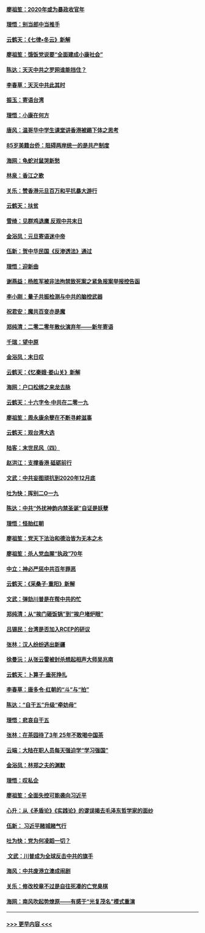 #### [廖祖笙：2020年或为暴政收官年](../pages/nsc993/n11768216.md?t=01050711) 
#### [理悟：别当郎中当推手](../pages/nsc993/n11768243.md?t=01050711) 
#### [云鹤天：《七律▪冬云》新解](../pages/nsc993/n11768204.md?t=01050711) 
#### [廖祖笙：饿饭党说要“全面建成小康社会”](../pages/nsc993/n11767482.md?t=01050711) 
#### [陈达：天灭中共之罗网谁能挡住？](../pages/nsc993/n11767465.md?t=01050711) 
#### [李春草：天灭中共此其时](../pages/nsc993/n11767452.md?t=01050711) 
#### [振玉：寄语台湾](../pages/nsc993/n11767432.md?t=01050711) 
#### [理悟：小康在何方](../pages/nsc993/n11767394.md?t=01050711) 
#### [唐风：温哥华中学生课堂讲香港被踢下体之思考](../pages/nsc993/n11766848.md?t=01050711) 
#### [85岁美籍台侨：阻碍两岸统一的是共产制度](../pages/nsc993/n11765043.md?t=01050711) 
#### [海网：龟蛇对鼠哭新愁](../pages/nsc993/n11764895.md?t=01050711) 
#### [林泉：香江之歌](../pages/nsc993/n11764415.md?t=01050711) 
#### [关乐：赞香港元旦百万和平抗暴大游行](../pages/nsc993/n11764382.md?t=01050711) 
#### [云鹤天：扶贫](../pages/nsc993/n11764245.md?t=01050711) 
#### [雪绮：见群鸡退鹰  反观中共末日](../pages/nsc993/n11762112.md?t=01050711) 
#### [金浴凤：元旦寄语迷中帝](../pages/nsc993/n11761788.md?t=01050711) 
#### [伍新：贺中华民国《反渗透法》通过](../pages/nsc993/n11761994.md?t=01050711) 
#### [理悟：迎新曲](../pages/nsc993/n11761152.md?t=01050711) 
#### [谢燕益：杨胜军被非法拘禁致死案之紧急报案举报控告函](../pages/nsc993/n11756134.md?t=01050711) 
#### [李小刚：量子共振检测与中共的脑控武器](../pages/nsc993/n11754518.md?t=01050711) 
#### [祝君安：魔共百变亦是魔](../pages/nsc993/n11754469.md?t=01050711) 
#### [郑纯清：二零二零年散伙演弃年——新年寄语](../pages/nsc993/n11754195.md?t=01050711) 
#### [千瑞：望中原](../pages/nsc993/n11754159.md?t=01050711) 
#### [金浴凤：末日叹](../pages/nsc993/n11752359.md?t=01050711) 
#### [云鹤天：《忆秦娥‧娄山关》新解](../pages/nsc993/n11752348.md?t=01050711) 
#### [海网：户口松绑之来龙去脉](../pages/nsc993/n11752328.md?t=01050711) 
#### [云鹤天：十六字令‧中共在二零一九](../pages/nsc993/n11752305.md?t=01050711) 
#### [廖祖笙：周永康余孽在不断寻衅滋事](../pages/nsc993/n11751013.md?t=01050711) 
#### [云鹤天：观台湾大选](../pages/nsc993/n11751007.md?t=01050711) 
#### [陆客：末世民风（四）](../pages/nsc993/n11749203.md?t=01050711) 
#### [赵洪江：支撑香港 砥砺前行](../pages/nsc993/n11748482.md?t=01050711) 
#### [文武：中共妄图顽抗到2020年12月底](../pages/nsc993/n11748446.md?t=01050711) 
#### [吐为快：挥别二O一九](../pages/nsc993/n11748411.md?t=01050711) 
#### [陈达：中共“外扰神韵内禁圣诞”自证是妖孽](../pages/nsc993/n11748226.md?t=01050711) 
#### [理悟：怪胎红朝](../pages/nsc993/n11748206.md?t=01050711) 
#### [廖祖笙：党天下法治和德治皆为无本之木](../pages/nsc993/n11748135.md?t=01050711) 
#### [廖祖笙：杀人党血腥“执政”70年](../pages/nsc993/n11745144.md?t=01050711) 
#### [中立：神必严惩中共百年罪恶](../pages/nsc993/n11744970.md?t=01050711) 
#### [云鹤天：《采桑子‧重阳》新解](../pages/nsc993/n11744948.md?t=01050711) 
#### [文武：弹劾川普是在帮中共的忙](../pages/nsc993/n11744758.md?t=01050711) 
#### [郑纯清：从“挨门砸饭锅”到“挨户堵炉眼”](../pages/nsc993/n11744745.md?t=01050711) 
#### [吕锡民：台湾是否加入RCEP的研议](../pages/nsc993/n11744701.md?t=01050711) 
#### [张林：汉人纷纷逃出新疆](../pages/nsc993/n11743530.md?t=01050711) 
#### [徐曼沅：从张云雷被封杀想起相声大师吴兆南](../pages/nsc993/n11741816.md?t=01050711) 
#### [云鹤天：卜算子‧垂死挣扎](../pages/nsc993/n11739956.md?t=01050711) 
#### [李春草：唐多令‧红朝的“斗”与“拍”](../pages/nsc993/n11739830.md?t=01050711) 
#### [陈达：“自干五”升级“牵妨母”](../pages/nsc993/n11739724.md?t=01050711) 
#### [理悟：悲哀自干五](../pages/nsc993/n11739547.md?t=01050711) 
#### [张林：在茶园待了3年 25年不敢喝中国茶](../pages/nsc993/n11739240.md?t=01050711) 
#### [云端：大陆在职人员每天强迫学“学习强国”](../pages/nsc993/n11738735.md?t=01050711) 
#### [金浴凤：林郑之夫的渊默](../pages/nsc993/n11737735.md?t=01050711) 
#### [理悟：叹私企](../pages/nsc993/n11737715.md?t=01050711) 
#### [廖祖笙：全面失控可能袭向习近平](../pages/nsc993/n11737704.md?t=01050711) 
#### [心升：从《矛盾论》《实践论》的谬误揭去毛泽东哲学家的面纱](../pages/nsc993/n11736962.md?t=01050711) 
#### [伍新： 习近平赌城赌气行](../pages/nsc993/n11736929.md?t=01050711) 
#### [吐为快：党为何凌蹈一切？](../pages/nsc993/n11736915.md?t=01050711) 
#### [ 文武：川普成为全球反击中共的旗手](../pages/nsc993/n11736882.md?t=01050711) 
#### [海风：中共废港立澳成闹剧](../pages/nsc993/n11735857.md?t=01050711) 
#### [关乐：修改校章不过是自往死凑的亡党臭棋](../pages/nsc993/n11735097.md?t=01050711) 
#### [海网：南风吹起势燎原——有感于“光复茂名”模式重演](../pages/nsc993/n11732308.md?t=01050711) 

----
#### [ >>> 更早内容 <<< ](../indexes/nsc993-earlier.md)
